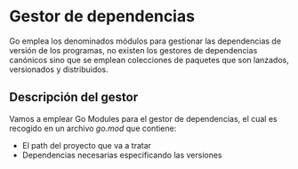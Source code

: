 # Gestor de dependencias
Go emplea los denominados módulos para gestionar las dependencias de versión de los programas, no existen los gestores de dependencias canónicos sino que se emplean colecciones de paquetes que son lanzados, versionados y distribuidos.

## Descripción del gestor
Vamos a emplear Go Modules para el gestor de dependencias, el cual es recogido en un archivo *go.mod* que contiene:
- El path del proyecto que va a tratar
- Dependencias necesarias especificando las versiones
